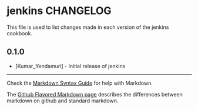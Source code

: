jenkins CHANGELOG
=================

This file is used to list changes made in each version of the jenkins cookbook.

0.1.0
-----
- [Kumar_Yendamuri] - Initial release of jenkins

- - -
Check the [Markdown Syntax Guide](http://daringfireball.net/projects/markdown/syntax) for help with Markdown.

The [Github Flavored Markdown page](http://github.github.com/github-flavored-markdown/) describes the differences between markdown on github and standard markdown.
